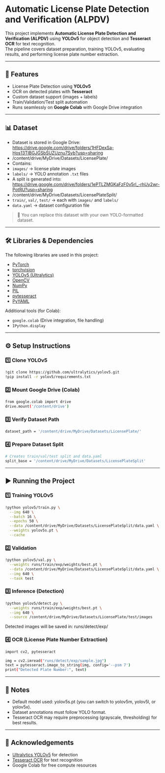 # Automatic License Plate Detection and Verification (ALPDV)

This project implements **Automatic License Plate Detection and Verification (ALPDV)** using **YOLOv5** for object detection and **Tesseract OCR** for text recognition.  
The pipeline covers dataset preparation, training YOLOv5, evaluating results, and performing license plate number extraction.

---

## 🚀 Features
- License Plate Detection using **YOLOv5**
- OCR on detected plates with **Tesseract**
- Custom dataset support (images + labels)
- Train/Validation/Test split automation
- Runs seamlessly on **Google Colab** with Google Drive integration

---

## 📊 Dataset
- Dataset is stored in Google Drive: https://drive.google.com/drive/folders/1HFDexSa-Hos13TIBGJGSbSUZUznu7Syb?usp=sharing
- /content/drive/MyDrive/Datasets/LicensePlate/
 - Contains:
  - `images/` → license plate images
  - `labels/` → YOLO annotation `.txt` files
- A split is generated into: https://drive.google.com/drive/folders/1ePTLZMGKaFzF0v5rl_-rhUy2wr-PotRU?usp=sharing
- /content/drive/MyDrive/Datasets/LicensePlateSplit/
 - `train/`, `val/`, `test/` → each with `images/` and `labels/`
 - `data.yaml` → dataset configuration file

> 🔗 You can replace this dataset with your own YOLO-formatted dataset.  

---

## 🛠️ Libraries & Dependencies
The following libraries are used in this project:
- [PyTorch](https://pytorch.org/)
- [torchvision](https://pytorch.org/vision/stable/index.html)
- [YOLOv5 (Ultralytics)](https://github.com/ultralytics/yolov5)
- [OpenCV](https://opencv.org/)
- [NumPy](https://numpy.org/)
- [PIL](https://pillow.readthedocs.io/)
- [pytesseract](https://github.com/madmaze/pytesseract)
- [PyYAML](https://pyyaml.org/)

Additional tools (for Colab):
- `google.colab` (Drive integration, file handling)
- `IPython.display`

---

## ⚙️ Setup Instructions

### 1️⃣ Clone YOLOv5
```bash
!git clone https://github.com/ultralytics/yolov5.git
!pip install -r yolov5/requirements.txt
```

### 2️⃣ Mount Google Drive (Colab)
```bash
from google.colab import drive
drive.mount('/content/drive')
```

### 3️⃣ Verify Dataset Path
```bash
dataset_path = '/content/drive/MyDrive/Datasets/LicensePlate/'
```

### 4️⃣ Prepare Dataset Split
```bash
# Creates train/val/test split and data.yaml
split_base = '/content/drive/MyDrive/Datasets/LicensePlateSplit'
```

---

## ▶️ Running the Project

### 1️⃣ Training YOLOv5
```bash
!python yolov5/train.py \
  --img 640 \
  --batch 16 \
  --epochs 50 \
  --data /content/drive/MyDrive/Datasets/LicensePlateSplit/data.yaml \
  --weights yolov5s.pt \
  --cache
```

### 2️⃣ Validation
```bash
!python yolov5/val.py \
  --weights runs/train/exp/weights/best.pt \
  --data /content/drive/MyDrive/Datasets/LicensePlateSplit/data.yaml \
  --img 640 \
  --task test
```

### 3️⃣ Inference (Detection)
```bash
!python yolov5/detect.py \
  --weights runs/train/exp/weights/best.pt \
  --img 640 \
  --source /content/drive/MyDrive/Datasets/LicensePlate/test/images
```
Detected images will be saved in: runs/detect/exp/

### 4️⃣ OCR (License Plate Number Extraction)
```bash
import cv2, pytesseract

img = cv2.imread("runs/detect/exp/sample.jpg")
text = pytesseract.image_to_string(img, config='--psm 7')
print("Detected Plate Number:", text)
```

---

## 📌 Notes

- Default model used: yolov5s.pt (you can switch to yolov5m, yolov5l, or yolov5x).
- Dataset annotations must follow YOLO format.
- Tesseract OCR may require preprocessing (grayscale, thresholding) for best results.

---

## 🙌 Acknowledgements
- [Ultralytics YOLOv5](https://github.com/ultralytics/yolov5) for detection
- [Tesseract OCR](https://github.com/tesseract-ocr/tesseract) for text recognition
- Google Colab for free compute resources

